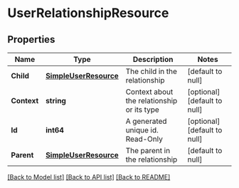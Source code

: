 # UserRelationshipResource

## Properties
Name | Type | Description | Notes
------------ | ------------- | ------------- | -------------
**Child** | [**SimpleUserResource**](SimpleUserResource.md) | The child in the relationship | [default to null]
**Context** | **string** | Context about the relationship or its type | [optional] [default to null]
**Id** | **int64** | A generated unique id. Read-Only | [optional] [default to null]
**Parent** | [**SimpleUserResource**](SimpleUserResource.md) | The parent in the relationship | [default to null]

[[Back to Model list]](../README.md#documentation-for-models) [[Back to API list]](../README.md#documentation-for-api-endpoints) [[Back to README]](../README.md)


